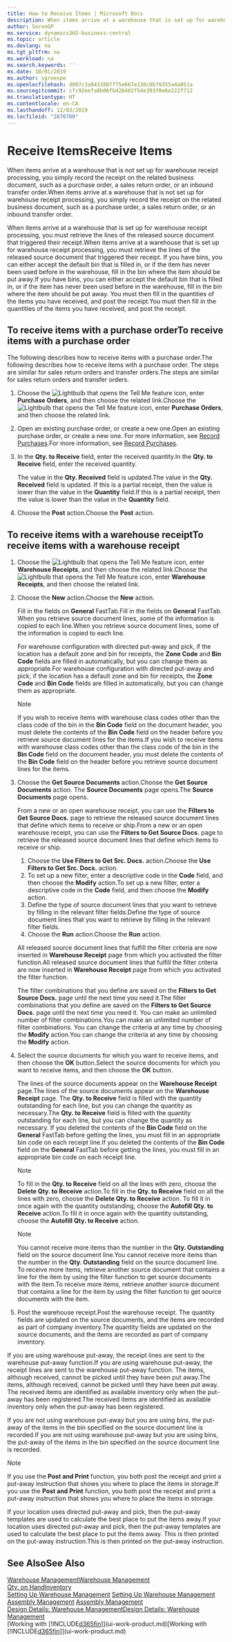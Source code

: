 ```yaml
---
title: How to Receive Items | Microsoft Docs
description: When items arrive at a warehouse that is set up for warehouse receipt processing, you must retrieve the lines of the released source document that triggered their receipt.
author: SorenGP
ms.service: dynamics365-business-central
ms.topic: article
ms.devlang: na
ms.tgt_pltfrm: na
ms.workload: na
ms.search.keywords: ''
ms.date: 10/01/2019
ms.author: sgroespe
ms.openlocfilehash: d007c3a9433807f75e667e130c0b79355a4a051a
ms.sourcegitcommit: cfc92eefa8b06fb426482f54e393f0e6e222f712
ms.translationtype: HT
ms.contentlocale: en-CA
ms.lasthandoff: 12/03/2019
ms.locfileid: "2876760"
---
```

# <a name="receive-items"></a><span data-ttu-id="c03ee-103">Receive Items</span><span class="sxs-lookup"><span data-stu-id="c03ee-103">Receive Items</span></span>
<span data-ttu-id="c03ee-104">When items arrive at a warehouse that is not set up for warehouse receipt processing, you simply record the receipt on the related business document, such as a purchase order, a sales return order, or an inbound transfer order.</span><span class="sxs-lookup"><span data-stu-id="c03ee-104">When items arrive at a warehouse that is not set up for warehouse receipt processing, you simply record the receipt on the related business document, such as a purchase order, a sales return order, or an inbound transfer order.</span></span>

<span data-ttu-id="c03ee-105">When items arrive at a warehouse that is set up for warehouse receipt processing, you must retrieve the lines of the released source document that triggered their receipt.</span><span class="sxs-lookup"><span data-stu-id="c03ee-105">When items arrive at a warehouse that is set up for warehouse receipt processing, you must retrieve the lines of the released source document that triggered their receipt.</span></span> <span data-ttu-id="c03ee-106">If you have bins, you can either accept the default bin that is filled in, or if the item has never been used before in the warehouse, fill in the bin where the item should be put away.</span><span class="sxs-lookup"><span data-stu-id="c03ee-106">If you have bins, you can either accept the default bin that is filled in, or if the item has never been used before in the warehouse, fill in the bin where the item should be put away.</span></span> <span data-ttu-id="c03ee-107">You must then fill in the quantities of the items you have received, and post the receipt.</span><span class="sxs-lookup"><span data-stu-id="c03ee-107">You must then fill in the quantities of the items you have received, and post the receipt.</span></span>  

## <a name="to-receive-items-with-a-purchase-order"></a><span data-ttu-id="c03ee-108">To receive items with a purchase order</span><span class="sxs-lookup"><span data-stu-id="c03ee-108">To receive items with a purchase order</span></span>
<span data-ttu-id="c03ee-109">The following describes how to receive items with a purchase order.</span><span class="sxs-lookup"><span data-stu-id="c03ee-109">The following describes how to receive items with a purchase order.</span></span> <span data-ttu-id="c03ee-110">The steps are similar for sales return orders and transfer orders.</span><span class="sxs-lookup"><span data-stu-id="c03ee-110">The steps are similar for sales return orders and transfer orders.</span></span>  
1. <span data-ttu-id="c03ee-111">Choose the ![Lightbulb that opens the Tell Me feature](media/ui-search/search_small.png "Tell me what you want to do") icon, enter **Purchase Orders**, and then choose the related link.</span><span class="sxs-lookup"><span data-stu-id="c03ee-111">Choose the ![Lightbulb that opens the Tell Me feature](media/ui-search/search_small.png "Tell me what you want to do") icon, enter **Purchase Orders**, and then choose the related link.</span></span>
2. <span data-ttu-id="c03ee-112">Open an existing purchase order, or create a new one.</span><span class="sxs-lookup"><span data-stu-id="c03ee-112">Open an existing purchase order, or create a new one.</span></span> <span data-ttu-id="c03ee-113">For more information, see [Record Purchases](purchasing-how-record-purchases.md).</span><span class="sxs-lookup"><span data-stu-id="c03ee-113">For more information, see [Record Purchases](purchasing-how-record-purchases.md).</span></span>
3. <span data-ttu-id="c03ee-114">In the **Qty. to Receive** field, enter the received quantity.</span><span class="sxs-lookup"><span data-stu-id="c03ee-114">In the **Qty. to Receive** field, enter the received quantity.</span></span>

    <span data-ttu-id="c03ee-115">The value in the **Qty. Received** field is updated.</span><span class="sxs-lookup"><span data-stu-id="c03ee-115">The value in the **Qty. Received** field is updated.</span></span> <span data-ttu-id="c03ee-116">If this is a partial receipt, then the value is lower than the value in the **Quantity** field.</span><span class="sxs-lookup"><span data-stu-id="c03ee-116">If this is a partial receipt, then the value is lower than the value in the **Quantity** field.</span></span>
4. <span data-ttu-id="c03ee-117">Choose the **Post** action.</span><span class="sxs-lookup"><span data-stu-id="c03ee-117">Choose the **Post** action.</span></span>

## <a name="to-receive-items-with-a-warehouse-receipt"></a><span data-ttu-id="c03ee-118">To receive items with a warehouse receipt</span><span class="sxs-lookup"><span data-stu-id="c03ee-118">To receive items with a warehouse receipt</span></span>
1.  <span data-ttu-id="c03ee-119">Choose the ![Lightbulb that opens the Tell Me feature](media/ui-search/search_small.png "Tell me what you want to do") icon, enter **Warehouse Receipts**, and then choose the related link.</span><span class="sxs-lookup"><span data-stu-id="c03ee-119">Choose the ![Lightbulb that opens the Tell Me feature](media/ui-search/search_small.png "Tell me what you want to do") icon, enter **Warehouse Receipts**, and then choose the related link.</span></span>  
2.  <span data-ttu-id="c03ee-120">Choose the **New** action.</span><span class="sxs-lookup"><span data-stu-id="c03ee-120">Choose the **New** action.</span></span>  

    <span data-ttu-id="c03ee-121">Fill in the fields on **General** FastTab.</span><span class="sxs-lookup"><span data-stu-id="c03ee-121">Fill in the fields on **General** FastTab.</span></span> <span data-ttu-id="c03ee-122">When you retrieve source document lines, some of the information is copied to each line.</span><span class="sxs-lookup"><span data-stu-id="c03ee-122">When you retrieve source document lines, some of the information is copied to each line.</span></span>  

    <span data-ttu-id="c03ee-123">For warehouse configuration with directed put-away and pick, if the location has a default zone and bin for receipts, the **Zone Code** and **Bin Code** fields are filled in automatically, but you can change them as appropriate.</span><span class="sxs-lookup"><span data-stu-id="c03ee-123">For warehouse configuration with directed put-away and pick, if the location has a default zone and bin for receipts, the **Zone Code** and **Bin Code** fields are filled in automatically, but you can change them as appropriate.</span></span>  

    > [!NOTE]  
    >  <span data-ttu-id="c03ee-124">If you wish to receive items with warehouse class codes other than the class code of the bin in the **Bin Code** field on the document header, you must delete the contents of the **Bin Code** field on the header before you retrieve source document lines for the items.</span><span class="sxs-lookup"><span data-stu-id="c03ee-124">If you wish to receive items with warehouse class codes other than the class code of the bin in the **Bin Code** field on the document header, you must delete the contents of the **Bin Code** field on the header before you retrieve source document lines for the items.</span></span>  
3.  <span data-ttu-id="c03ee-125">Choose the **Get Source Documents** action.</span><span class="sxs-lookup"><span data-stu-id="c03ee-125">Choose the **Get Source Documents** action.</span></span> <span data-ttu-id="c03ee-126">The **Source Documents** page opens.</span><span class="sxs-lookup"><span data-stu-id="c03ee-126">The **Source Documents** page opens.</span></span>

    <span data-ttu-id="c03ee-127">From a new or an open warehouse receipt, you can use the **Filters to Get Source Docs.** page to retrieve the released source document lines that define which items to receive or ship.</span><span class="sxs-lookup"><span data-stu-id="c03ee-127">From a new or an open warehouse receipt, you can use the **Filters to Get Source Docs.** page to retrieve the released source document lines that define which items to receive or ship.</span></span>

    1. <span data-ttu-id="c03ee-128">Choose the **Use Filters to Get Src. Docs.** action.</span><span class="sxs-lookup"><span data-stu-id="c03ee-128">Choose the **Use Filters to Get Src. Docs.** action.</span></span>  
    2. <span data-ttu-id="c03ee-129">To set up a new filter, enter a descriptive code in the **Code** field, and then choose the **Modify** action.</span><span class="sxs-lookup"><span data-stu-id="c03ee-129">To set up a new filter, enter a descriptive code in the **Code** field, and then choose the **Modify** action.</span></span>  
    3. <span data-ttu-id="c03ee-130">Define the type of source document lines that you want to retrieve by filling in the relevant filter fields.</span><span class="sxs-lookup"><span data-stu-id="c03ee-130">Define the type of source document lines that you want to retrieve by filling in the relevant filter fields.</span></span>  
    4. <span data-ttu-id="c03ee-131">Choose the **Run** action.</span><span class="sxs-lookup"><span data-stu-id="c03ee-131">Choose the **Run** action.</span></span>  

    <span data-ttu-id="c03ee-132">All released source document lines that fulfill the filter criteria are now inserted in **Warehouse Receipt** page from which you activated the filter function.</span><span class="sxs-lookup"><span data-stu-id="c03ee-132">All released source document lines that fulfill the filter criteria are now inserted in **Warehouse Receipt** page from which you activated the filter function.</span></span>  

    <span data-ttu-id="c03ee-133">The filter combinations that you define are saved on the **Filters to Get Source Docs.** page until the next time you need it.</span><span class="sxs-lookup"><span data-stu-id="c03ee-133">The filter combinations that you define are saved on the **Filters to Get Source Docs.** page until the next time you need it.</span></span> <span data-ttu-id="c03ee-134">You can make an unlimited number of filter combinations.</span><span class="sxs-lookup"><span data-stu-id="c03ee-134">You can make an unlimited number of filter combinations.</span></span> <span data-ttu-id="c03ee-135">You can change the criteria at any time by choosing the **Modify** action.</span><span class="sxs-lookup"><span data-stu-id="c03ee-135">You can change the criteria at any time by choosing the **Modify** action.</span></span>

4.  <span data-ttu-id="c03ee-136">Select the source documents for which you want to receive items, and then choose the **OK** button.</span><span class="sxs-lookup"><span data-stu-id="c03ee-136">Select the source documents for which you want to receive items, and then choose the **OK** button.</span></span>  

    <span data-ttu-id="c03ee-137">The lines of the source documents appear on the **Warehouse Receipt** page.</span><span class="sxs-lookup"><span data-stu-id="c03ee-137">The lines of the source documents appear on the **Warehouse Receipt** page.</span></span> <span data-ttu-id="c03ee-138">The **Qty. to Receive** field is filled with the quantity outstanding for each line, but you can change the quantity as necessary.</span><span class="sxs-lookup"><span data-stu-id="c03ee-138">The **Qty. to Receive** field is filled with the quantity outstanding for each line, but you can change the quantity as necessary.</span></span> <span data-ttu-id="c03ee-139">If you deleted the contents of the **Bin Code** field on the **General** FastTab before getting the lines, you must fill in an appropriate bin code on each receipt line.</span><span class="sxs-lookup"><span data-stu-id="c03ee-139">If you deleted the contents of the **Bin Code** field on the **General** FastTab before getting the lines, you must fill in an appropriate bin code on each receipt line.</span></span>  

    > [!NOTE]  
    >  <span data-ttu-id="c03ee-140">To fill in the **Qty. to Receive** field on all the lines with zero, choose the **Delete Qty. to Receive** action.</span><span class="sxs-lookup"><span data-stu-id="c03ee-140">To fill in the **Qty. to Receive** field on all the lines with zero, choose the **Delete Qty. to Receive** action.</span></span> <span data-ttu-id="c03ee-141">To fill it in once again with the quantity outstanding, choose the **Autofill Qty. to Receive** action.</span><span class="sxs-lookup"><span data-stu-id="c03ee-141">To fill it in once again with the quantity outstanding, choose the **Autofill Qty. to Receive** action.</span></span>  

    > [!NOTE]  
    >  <span data-ttu-id="c03ee-142">You cannot receive more items than the number in the **Qty. Outstanding** field on the source document line.</span><span class="sxs-lookup"><span data-stu-id="c03ee-142">You cannot receive more items than the number in the **Qty. Outstanding** field on the source document line.</span></span> <span data-ttu-id="c03ee-143">To receive more items, retrieve another source document that contains a line for the item by using the filter function to get source documents with the item.</span><span class="sxs-lookup"><span data-stu-id="c03ee-143">To receive more items, retrieve another source document that contains a line for the item by using the filter function to get source documents with the item.</span></span>  

5.  <span data-ttu-id="c03ee-144">Post the warehouse receipt.</span><span class="sxs-lookup"><span data-stu-id="c03ee-144">Post the warehouse receipt.</span></span> <span data-ttu-id="c03ee-145">The quantity fields are updated on the source documents, and the items are recorded as part of company inventory.</span><span class="sxs-lookup"><span data-stu-id="c03ee-145">The quantity fields are updated on the source documents, and the items are recorded as part of company inventory.</span></span>  

<span data-ttu-id="c03ee-146">If you are using warehouse put-away, the receipt lines are sent to the warehouse put-away function.</span><span class="sxs-lookup"><span data-stu-id="c03ee-146">If you are using warehouse put-away, the receipt lines are sent to the warehouse put-away function.</span></span> <span data-ttu-id="c03ee-147">The items, although received, cannot be picked until they have been put away.</span><span class="sxs-lookup"><span data-stu-id="c03ee-147">The items, although received, cannot be picked until they have been put away.</span></span> <span data-ttu-id="c03ee-148">The received items are identified as available inventory only when the put-away has been registered.</span><span class="sxs-lookup"><span data-stu-id="c03ee-148">The received items are identified as available inventory only when the put-away has been registered.</span></span>  

<span data-ttu-id="c03ee-149">If you are not using warehouse put-away but you are using bins, the put-away of the items in the bin specified on the source document line is recorded.</span><span class="sxs-lookup"><span data-stu-id="c03ee-149">If you are not using warehouse put-away but you are using bins, the put-away of the items in the bin specified on the source document line is recorded.</span></span>  

> [!NOTE]  
>  <span data-ttu-id="c03ee-150">If you use the **Post and Print** function, you both post the receipt and print a put-away instruction that shows you where to place the items in storage.</span><span class="sxs-lookup"><span data-stu-id="c03ee-150">If you use the **Post and Print** function, you both post the receipt and print a put-away instruction that shows you where to place the items in storage.</span></span>  
>   
>  <span data-ttu-id="c03ee-151">If your location uses directed put-away and pick, then the put-away templates are used to calculate the best place to put the items away.</span><span class="sxs-lookup"><span data-stu-id="c03ee-151">If your location uses directed put-away and pick, then the put-away templates are used to calculate the best place to put the items away.</span></span> <span data-ttu-id="c03ee-152">This is then printed on the put-away instruction.</span><span class="sxs-lookup"><span data-stu-id="c03ee-152">This is then printed on the put-away instruction.</span></span>  

## <a name="see-also"></a><span data-ttu-id="c03ee-153">See Also</span><span class="sxs-lookup"><span data-stu-id="c03ee-153">See Also</span></span>  
[<span data-ttu-id="c03ee-154">Warehouse Management</span><span class="sxs-lookup"><span data-stu-id="c03ee-154">Warehouse Management</span></span>](warehouse-manage-warehouse.md)  
[<span data-ttu-id="c03ee-155">Qty. on Hand</span><span class="sxs-lookup"><span data-stu-id="c03ee-155">Inventory</span></span>](inventory-manage-inventory.md)  
<span data-ttu-id="c03ee-156">[Setting Up Warehouse Management](warehouse-setup-warehouse.md)   </span><span class="sxs-lookup"><span data-stu-id="c03ee-156">[Setting Up Warehouse Management](warehouse-setup-warehouse.md)   </span></span>  
<span data-ttu-id="c03ee-157">[Assembly Management](assembly-assemble-items.md)  </span><span class="sxs-lookup"><span data-stu-id="c03ee-157">[Assembly Management](assembly-assemble-items.md)  </span></span>  
[<span data-ttu-id="c03ee-158">Design Details: Warehouse Management</span><span class="sxs-lookup"><span data-stu-id="c03ee-158">Design Details: Warehouse Management</span></span>](design-details-warehouse-management.md)  
<span data-ttu-id="c03ee-159">[Working with [!INCLUDE[d365fin](includes/d365fin_md.md)]](ui-work-product.md)</span><span class="sxs-lookup"><span data-stu-id="c03ee-159">[Working with [!INCLUDE[d365fin](includes/d365fin_md.md)]](ui-work-product.md)</span></span>
